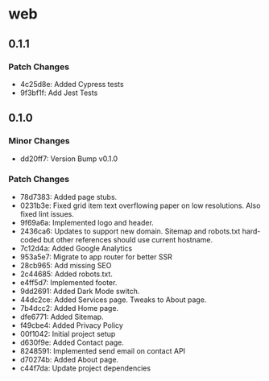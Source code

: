 # web

## 0.1.1

### Patch Changes

- 4c25d8e: Added Cypress tests
- 9f3bf1f: Add Jest Tests

## 0.1.0

### Minor Changes

- dd20ff7: Version Bump v0.1.0

### Patch Changes

- 78d7383: Added page stubs.
- 0231b3e: Fixed grid item text overflowing paper on low resolutions. Also fixed lint issues.
- 9f69a6a: Implemented logo and header.
- 2436ca6: Updates to support new domain. Sitemap and robots.txt hard-coded but other references should use current hostname.
- 7c12d4a: Added Google Analytics
- 953a5e7: Migrate to app router for better SSR
- 28cb965: Add missing SEO
- 2c44685: Added robots.txt.
- e4ff5d7: Implemented footer.
- 9dd2691: Added Dark Mode switch.
- 44dc2ce: Added Services page. Tweaks to About page.
- 7b4dcc2: Added Home page.
- dfe6771: Added Sitemap.
- f49cbe4: Added Privacy Policy
- 00f1042: Initial project setup
- d630f9e: Added Contact page.
- 8248591: Implemented send email on contact API
- d70274b: Added About page.
- c44f7da: Update project dependencies
